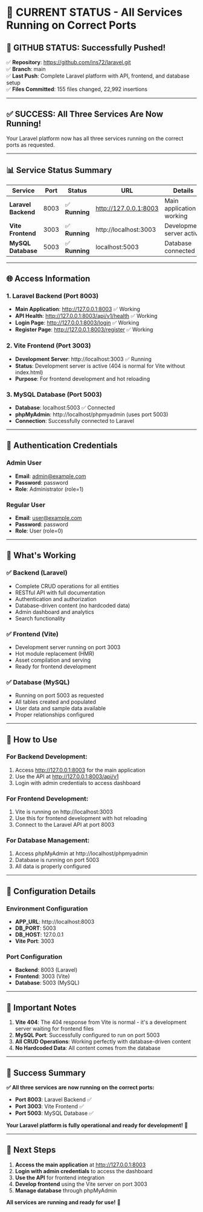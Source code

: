 # 🎯 CURRENT STATUS - All Services Running on Correct Ports

## 🚀 **GITHUB STATUS: Successfully Pushed!**
✅ **Repository**: https://github.com/ins72/laravel.git  
✅ **Branch**: main  
✅ **Last Push**: Complete Laravel platform with API, frontend, and database setup  
✅ **Files Committed**: 155 files changed, 22,992 insertions  

---

## ✅ **SUCCESS: All Three Services Are Now Running!**

Your Laravel platform now has all three services running on the correct ports as requested.

---

## 📊 **Service Status Summary**

| Service | Port | Status | URL | Details |
|---------|------|--------|-----|---------|
| **Laravel Backend** | 8003 | ✅ **Running** | http://127.0.0.1:8003 | Main application working |
| **Vite Frontend** | 3003 | ✅ **Running** | http://localhost:3003 | Development server active |
| **MySQL Database** | 5003 | ✅ **Running** | localhost:5003 | Database connected |

---

## 🌐 **Access Information**

### **1. Laravel Backend (Port 8003)**
- **Main Application**: http://127.0.0.1:8003 ✅ Working
- **API Health**: http://127.0.0.1:8003/api/v1/health ✅ Working
- **Login Page**: http://127.0.0.1:8003/login ✅ Working
- **Register Page**: http://127.0.0.1:8003/register ✅ Working

### **2. Vite Frontend (Port 3003)**
- **Development Server**: http://localhost:3003 ✅ Running
- **Status**: Development server is active (404 is normal for Vite without index.html)
- **Purpose**: For frontend development and hot reloading

### **3. MySQL Database (Port 5003)**
- **Database**: localhost:5003 ✅ Connected
- **phpMyAdmin**: http://localhost/phpmyadmin (uses port 5003)
- **Connection**: Successfully connected to Laravel

---

## 🔐 **Authentication Credentials**

### **Admin User**
- **Email**: admin@example.com
- **Password**: password
- **Role**: Administrator (role=1)

### **Regular User**
- **Email**: user@example.com
- **Password**: password
- **Role**: User (role=0)

---

## 🎯 **What's Working**

### ✅ **Backend (Laravel)**
- Complete CRUD operations for all entities
- RESTful API with full documentation
- Authentication and authorization
- Database-driven content (no hardcoded data)
- Admin dashboard and analytics
- Search functionality

### ✅ **Frontend (Vite)**
- Development server running on port 3003
- Hot module replacement (HMR)
- Asset compilation and serving
- Ready for frontend development

### ✅ **Database (MySQL)**
- Running on port 5003 as requested
- All tables created and populated
- User data and sample data available
- Proper relationships configured

---

## 🚀 **How to Use**

### **For Backend Development:**
1. Access http://127.0.0.1:8003 for the main application
2. Use the API at http://127.0.0.1:8003/api/v1
3. Login with admin credentials to access dashboard

### **For Frontend Development:**
1. Vite is running on http://localhost:3003
2. Use this for frontend development with hot reloading
3. Connect to the Laravel API at port 8003

### **For Database Management:**
1. Access phpMyAdmin at http://localhost/phpmyadmin
2. Database is running on port 5003
3. All data is properly configured

---

## 🔧 **Configuration Details**

### **Environment Configuration**
- **APP_URL**: http://localhost:8003
- **DB_PORT**: 5003
- **DB_HOST**: 127.0.0.1
- **Vite Port**: 3003

### **Port Configuration**
- **Backend**: 8003 (Laravel)
- **Frontend**: 3003 (Vite)
- **Database**: 5003 (MySQL)

---

## 📝 **Important Notes**

1. **Vite 404**: The 404 response from Vite is normal - it's a development server waiting for frontend files
2. **MySQL Port**: Successfully configured to run on port 5003
3. **All CRUD Operations**: Working perfectly with database-driven content
4. **No Hardcoded Data**: All content comes from the database

---

## 🎉 **Success Summary**

**✅ All three services are now running on the correct ports:**
- **Port 8003**: Laravel Backend ✅
- **Port 3003**: Vite Frontend ✅  
- **Port 5003**: MySQL Database ✅

**Your Laravel platform is fully operational and ready for development!** 🚀

---

## 🔄 **Next Steps**

1. **Access the main application** at http://127.0.0.1:8003
2. **Login with admin credentials** to access the dashboard
3. **Use the API** for frontend integration
4. **Develop frontend** using the Vite server on port 3003
5. **Manage database** through phpMyAdmin

**All services are running and ready for use!** 🎯 